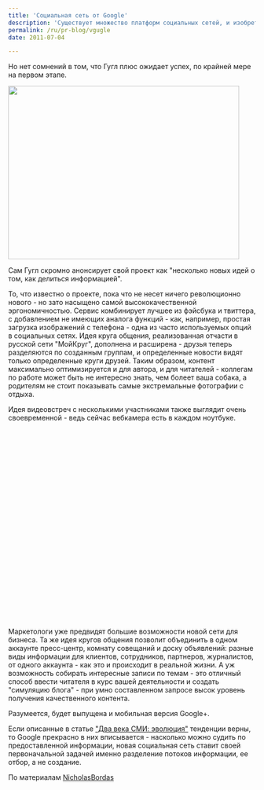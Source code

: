 ```yaml
---
title: 'Социальная сеть от Google'
description: 'Существует множество платформ социальных сетей, и изобретать что-то новое в этой области рискованно. Надежнее присоединиться к существующей, раскрученной платформе. Но нет сомнений в том, что Гугл плюс ожидает успех, по крайней мере на первом этапе.'
permalink: /ru/pr-blog/vgugle
date: 2011-07-04

---
```


Но нет сомнений  в том, что Гугл плюс ожидает успех, по крайней мере на первом этапе.

<span class="inline inline-left"><img src="{{ site.assets }}/upload/136777729_ffa183362f.jpg" alt="" class="post__img" width="470" height="353"></span>

Сам Гугл скромно анонсирует свой проект как "несколько новых идей о том, как делиться информацией".

То, что известно о проекте, пока что не несет ничего революционно нового - но зато насыщено самой высококачественной эргономичностью. Сервис комбинирует лучшее из фэйсбука и твиттера, с добавлением не имеющих аналога функций - как, например, простая загрузка изображений с телефона - одна из часто используемых опций в социальных сетях. Идея круга общения, реализованная отчасти в русской сети "МойКруг", дополнена и расширена - друзья теперь разделяются по созданным группам, и определенные новости видят только определенные круги друзей. Таким образом, контент максимально оптимизируется и для автора, и для читателей - коллегам по работе может быть не интересно знать, чем болеет ваша собака, а родителям не стоит показывать самые экстремальные фотографии с отдыха.

Идея видеовстреч с несколькими участниками также выглядит очень своевременной - ведь сейчас вебкамера есть в каждом ноутбуке.

<object width="640" height="390"><param name="movie" value="http://www.youtube.com/v/Tku1vJeuzH4&rel=0&hl=en_US&feature=player_embedded&version=3"></param><param name="allowFullScreen" value="true"></param><param name="allowScriptAccess" value="always"></param><embed src="http://www.youtube.com/v/Tku1vJeuzH4&amp;rel=0&amp;hl=en_US&amp;feature=player_embedded&amp;version=3" type="application/x-shockwave-flash" allowfullscreen="true" allowscriptaccess="always" width="640" height="390"></embed></object>

Маркетологи уже предвидят большие возможности новой сети для бизнеса. Та же идея кругов общения позволит объединить в одном аккаунте пресс-центр, комнату совещаний и доску объявлений: разные виды информации для клиентов, сотрудников, партнеров, журналистов,  от одного аккаунта - как это и происходит в реальной жизни. А уж возможность собирать интересные записи по темам - это отличный способ ввести читателя в курс вашей деятельности и создать "симуляцию блога" - при умно составленном запросе высок уровень получения качественного контента.

Разумеется, будет выпущена и  мобильная версия Google+.

Если описанные в статье <a href="/ru/pr-blog/200-years-of-media">"Два века СМИ: эволюция"</a> тенденции верны, то Google прекрасно в них вписывается - насколько можно судить по предоставленной информации, новая социальная сеть ставит своей первоначальной задачей именно разделение потоков информации, ее отбор, а не создание.

По материалам <a href="http://www.nicolasbordas.fr/et-si-google-plus-etait-plus-pro-que-facebook">NicholasBordas</a>

